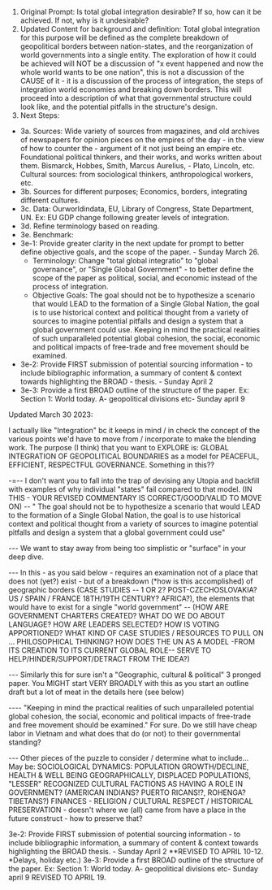 1. Original Prompt: Is total global integration desirable? If so, how can it be achieved. If not, why is it undesirable?  
2. Updated Content for background and definition: Total global integration for this purpose will be defined as the complete breakdown of geopolitical borders between nation-states, and the reorganization of world governments into a single entity. The exploration of how it could be achieved will NOT be a discussion of "x event happened and now the whole world wants to be one nation", this is not a discussion of the CAUSE of it - it is a discussion of the process of integration, the steps of integration world economies and breaking down borders. This will proceed into a description of what that governmental structure could look like, and the potential pitfalls in the structure's design.
3. Next Steps:
 - 3a. Sources: Wide variety of sources from magazines, and old archives of newspapers for opinion pieces on the empires of the day - in the view of how to counter the  - argument of it not just being an empire etc. Foundational political thinkers, and their works, and works written about them. Bismarck, Hobbes, Smith, Marcus Aurelius,  - Plato, Lincoln, etc. Cultural sources: from sociological thinkers, anthropological workers, etc.
 - 3b. Sources for different purposes; Economics, borders, integrating different cultures. 
 - 3c. Data: Ourworldindata, EU, Library of Congress, State Department, UN. Ex: EU GDP change following greater levels of integration.
 - 3d. Refine terminology based on reading.
 - 3e. Benchmark: 
 - 3e-1: Provide greater clarity in the next update for prompt to better define objective goals, and the scope of the paper. - Sunday March 26.
    - Terminology: Change "total global integratio" to "global governance", or "Single Global Government" - to better define the scope of the paper as political, social, and economic instead of the process of integration.
    - Objective Goals: The goal should not be to hypothesize a scenario that would LEAD to the formation of a Single Global Nation, the goal is to use historical context and political thought from a variety of sources to imagine potential pitfalls and design a system that a global government could use. Keeping in mind the practical realities of such unparalleled potential global cohesion, the social, economic and political impacts of free-trade and free movement should be examined.
 - 3e-2: Provide FIRST submission of potential sourcing information - to include bibliographic information, a summary of content & context towards highlighting the BROAD  - thesis. - Sunday April 2
 - 3e-3: Provide a first BROAD outline of the structure of the paper. Ex: Section 1: World today. A- geopolitical divisions etc- Sunday april 9

Updated March 30 2023:

I actually like "Integration" bc it keeps in mind / in check the concept of the various points we'd have to move from / incorporate to make the blending work.   The purpose (I think)  that you want to EXPLORE is: GLOBAL INTEGRATION OF GEOPOLITICAL BOUNDARIES as a model for PEACEFUL, EFFICIENT, RESPECTFUL GOVERNANCE.  Something in this?? 

-=-- I don't want you to fall into the trap of devising any Utopia and backfill with examples of why individual "states" fail compared to that model.  (IN THIS - YOUR REVISED COMMENTARY IS CORRECT/GOOD/VALID TO MOVE ON) -- " The goal should not be to hypothesize a scenario that would LEAD to the formation of a Single Global Nation, the goal is to use historical context and political thought from a variety of sources to imagine potential pitfalls and design a system that a global government could use"   

--- We want to stay away from being too simplistic or "surface" in your deep dive.  

--- In this - as you said below - requires an examination not of a place that does not (yet?) exist - but of a breakdown (*how is this accomplished) of geographic borders (CASE STUDIES -- 1 OR 2? POST-CZECHOSLOVAKIA? US / SPAIN / FRANCE 18TH/19TH CENTURY? AFRICA?), the elements that would have to exist for a single "world government" -- (HOW ARE GOVERNMENT CHARTERS CREATED? WHAT DO WE DO ABOUT LANGUAGE? HOW ARE LEADERS SELECTED? HOW IS VOTING APPORTIONED? WHAT KIND OF CASE STUDIES / RESOURCES TO PULL ON ... PHILOSOPHICAL THINKING? HOW DOES THE UN AS A MODEL -FROM ITS CREATION TO ITS CURRENT GLOBAL ROLE-- SERVE TO HELP/HINDER/SUPPORT/DETRACT FROM THE IDEA?) 

--- Similarly this for sure isn't a "Geographic, cultural & political" 3 pronged paper.    You MIGHT start VERY BROADLY with this as you start an outline draft but a lot of meat in the details here (see below) 

---- "Keeping in mind the practical realities of such unparalleled potential global cohesion, the social, economic and political impacts of free-trade and free movement should be examined."   For sure.  Do we still have cheap labor in Vietnam and what does that do (or not) to their governmental standing? 

--- Other pieces of the puzzle to consider / determine what to include... May be: 
SOCIOLOGICAL DYNAMICS:  POPULATION GROWTH/DECLINE, HEALTH & WELL BEING GEOGRAPHICALLY, DISPLACED POPULATIONS, "LESSER" RECOGNIZED CULTURAL FACTIONS AS HAVING A ROLE IN GOVERNMENT? (AMERICAN INDIANS? PUERTO RICANS!?, ROHENGA? TIBETANS?) 
FINANCES  - 
RELIGION / CULTURAL RESPECT / 
HISTORICAL PRESERVATION - doesn't where we (all) came from have a place in the future construct - how to preserve that? 

3e-2: Provide FIRST submission of potential sourcing information - to include bibliographic information, a summary of content & context towards highlighting the BROAD thesis. - Sunday April 2 **REVISED TO APRIL 10-12.  *Delays, holiday etc.) 
3e-3: Provide a first BROAD outline of the structure of the paper. Ex: Section 1: World today. A- geopolitical divisions etc- Sunday april 9  REVISED TO APRIL 19. 